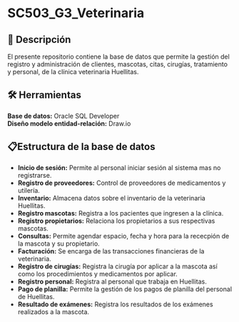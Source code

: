 # SC503_G3_Veterinaria

## 📌 **Descripción**
El presente repositorio contiene la base de datos que permite la gestión del registro y administración de clientes, mascotas, citas, cirugías, tratamiento y personal, de la clínica veterinaria Huellitas.

## 🛠 **Herramientas**
**Base de datos:** Oracle SQL Developer<br>
**Diseño modelo entidad-relación:** Draw.io

## 📋**Estructura de la base de datos**
* **Inicio de sesión:** Permite al personal iniciar sesión al sistema mas no registrarse.<br>
* **Registro de proveedores:** Control de proveedores de medicamentos y utilería. <br>
* **Inventario:** Almacena datos sobre el inventario de la veterinaria Huellitas.<br>
* **Registro mascotas:** Registra a los pacientes que ingresen a la clínica.<br>
* **Registro propietarios:** Relaciona los propietarios a sus respectivas mascotas.<br>
* **Consultas:** Permite agendar espacio, fecha y hora para la rececpión de la mascota y su propietario.<br>
* **Facturación:** Se encarga de las transacciones financieras de la veterinaria.<br>
* **Registro de cirugías:** Registra la cirugía por aplicar a la mascota así como los procedimientos y medicamentos por aplicar.<br>
* **Registro personal:** Registra al personal que trabaja en Huellitas.<br>
* **Pago de planilla:** Permite la gestión de los pagos de planilla del personal de Huellitas.<br>
* **Resultado de exámenes:** Registra los resultados de los exámenes realizados a la mascota.
